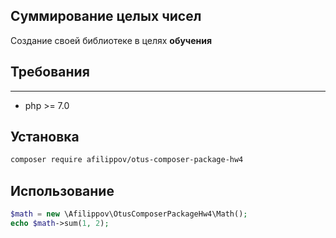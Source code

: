 ## Суммирование целых чисел

Создание своей библиотеке в целях **обучения**

## Требования
***

- php >= 7.0

## Установка

```bash
composer require afilippov/otus-composer-package-hw4
```

## Использование
```php
$math = new \Afilippov\OtusComposerPackageHw4\Math();
echo $math->sum(1, 2);
```